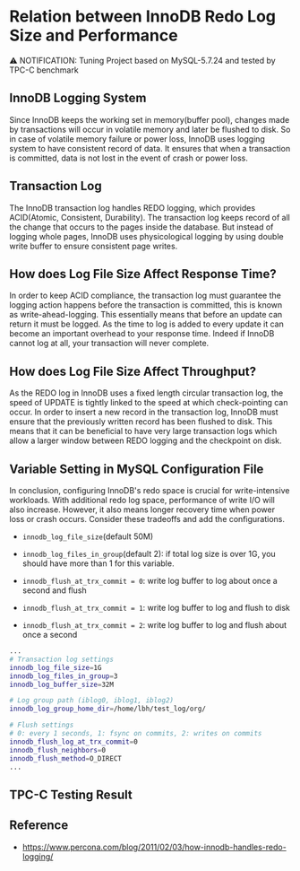 # Relation between InnoDB Redo Log Size and Performance

:warning: NOTIFICATION: Tuning Project based on MySQL-5.7.24 and tested by TPC-C benchmark 

## InnoDB Logging System
Since InnoDB keeps the working set in memory(buffer pool), changes made by transactions will occur in volatile memory and later be flushed to disk. So in case of volatile memory failure or power loss, InnoDB uses logging system to have consistent record of data. It ensures that when a transaction is committed, data is not lost in the event of crash or power loss.

## Transaction Log
The InnoDB transaction log handles REDO logging, which provides ACID(Atomic, Consistent, Durability). The transaction log keeps record of all the change that occurs to the pages inside the database. But instead of logging whole pages, InnoDB uses physicological logging by using double write buffer to ensure consistent page writes.

## How does Log File Size Affect Response Time?
In order to keep ACID compliance, the transaction log must guarantee the logging action happens before the transaction is committed, this is known as write-ahead-logging. This essentially means that before an update can return it must be logged. As the time to log is added to every update it can become an important overhead to your response time. Indeed if InnoDB cannot log at all, your transaction will never complete.

## How does Log File Size Affect Throughput?
As the REDO log in InnoDB uses a fixed length circular transaction log, the speed of UPDATE is tightly linked to the speed at which check-pointing can occur. In order to insert a new record in the transaction log, InnoDB must ensure that the previously written record has been flushed to disk. This means that it can be beneficial to have very large transaction logs which allow a larger window between REDO logging and the checkpoint on disk.

## Variable Setting in MySQL Configuration File
In conclusion, configuring InnoDB's redo space is crucial for write-intensive workloads. With additional redo log space, performance of write I/O will also increase. However, it also means longer recovery time when power loss or crash occurs. Consider these tradeoffs and add the configurations.

- ```innodb_log_file_size```(default 50M)
- ```innodb_log_files_in_group```(default 2): if total log size is over 1G, you should have more than 1 for this variable.

- ```innodb_flush_at_trx_commit = 0```: write log buffer to log about once a second and flush
- ```innodb_flush_at_trx_commit = 1```: write log buffer to log and flush to disk
- ```innodb_flush_at_trx_commit = 2```: write log buffer to log and flush about once a second 

```bash
...
# Transaction log settings
innodb_log_file_size=1G
innodb_log_files_in_group=3
innodb_log_buffer_size=32M

# Log group path (iblog0, iblog1, iblog2)
innodb_log_group_home_dir=/home/lbh/test_log/org/

# Flush settings
# 0: every 1 seconds, 1: fsync on commits, 2: writes on commits
innodb_flush_log_at_trx_commit=0
innodb_flush_neighbors=0
innodb_flush_method=O_DIRECT
...
```
## TPC-C Testing Result

## Reference
- https://www.percona.com/blog/2011/02/03/how-innodb-handles-redo-logging/
